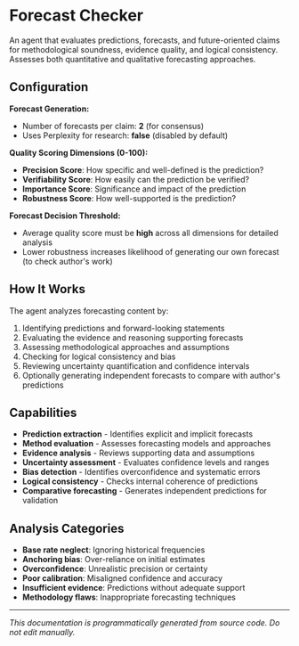 # Forecast Checker

An agent that evaluates predictions, forecasts, and future-oriented claims for methodological soundness, evidence quality, and logical consistency. Assesses both quantitative and qualitative forecasting approaches.

## Configuration

**Forecast Generation:**
- Number of forecasts per claim: **2** (for consensus)
- Uses Perplexity for research: **false** (disabled by default)

**Quality Scoring Dimensions (0-100):**
- **Precision Score**: How specific and well-defined is the prediction?
- **Verifiability Score**: How easily can the prediction be verified?
- **Importance Score**: Significance and impact of the prediction
- **Robustness Score**: How well-supported is the prediction?

**Forecast Decision Threshold:**
- Average quality score must be **high** across all dimensions for detailed analysis
- Lower robustness increases likelihood of generating our own forecast (to check author's work)

## How It Works

The agent analyzes forecasting content by:
1. Identifying predictions and forward-looking statements
2. Evaluating the evidence and reasoning supporting forecasts
3. Assessing methodological approaches and assumptions
4. Checking for logical consistency and bias
5. Reviewing uncertainty quantification and confidence intervals
6. Optionally generating independent forecasts to compare with author's predictions

## Capabilities

- **Prediction extraction** - Identifies explicit and implicit forecasts
- **Method evaluation** - Assesses forecasting models and approaches
- **Evidence analysis** - Reviews supporting data and assumptions
- **Uncertainty assessment** - Evaluates confidence levels and ranges
- **Bias detection** - Identifies overconfidence and systematic errors
- **Logical consistency** - Checks internal coherence of predictions
- **Comparative forecasting** - Generates independent predictions for validation

## Analysis Categories

- **Base rate neglect**: Ignoring historical frequencies
- **Anchoring bias**: Over-reliance on initial estimates
- **Overconfidence**: Unrealistic precision or certainty
- **Poor calibration**: Misaligned confidence and accuracy
- **Insufficient evidence**: Predictions without adequate support
- **Methodology flaws**: Inappropriate forecasting techniques

---
*This documentation is programmatically generated from source code. Do not edit manually.*
